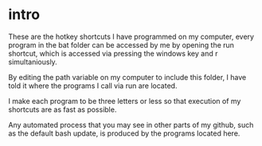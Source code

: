 # intro

These are the hotkey shortcuts I have programmed on my computer, every program in the bat folder can be accessed by me
by opening the run shortcut, which is accessed via pressing the windows key and r simultaniously.

By editing the path variable on my computer to include this folder, I have told it where the programs I call via run
are located. 

I make each program to be three letters or less so that execution of my shortcuts are as fast as possible. 

Any automated process that you may see in other parts of my github, such as the default bash update, is produced by the 
programs located here. 

 